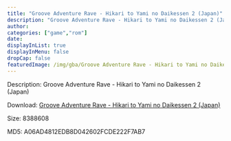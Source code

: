 ```yaml
---
title: "Groove Adventure Rave - Hikari to Yami no Daikessen 2 (Japan)"
description: "Groove Adventure Rave - Hikari to Yami no Daikessen 2 (Japan)"
author: 
categories: ["game","rom"]
date: 
displayInList: true
displayInMenu: false
dropCap: false
featuredImage: /img/gba/Groove Adventure Rave - Hikari to Yami no Daikessen 2 [Japan].jpg
---
```


Description: Groove Adventure Rave - Hikari to Yami no Daikessen 2 (Japan)

Download: <a style="text-decoration:underline;" href="https://mega.nz/#!jSACTSxK!4oyesoyeBQPKoDB7mYJuHg88QNApW5g980DzPrMHPoc" target = "_blank" rel = "nofollow" > Groove Adventure Rave - Hikari to Yami no Daikessen 2 (Japan)</a>

Size: 8388608

MD5: A06AD4812EDB8D042602FCDE222F7AB7

